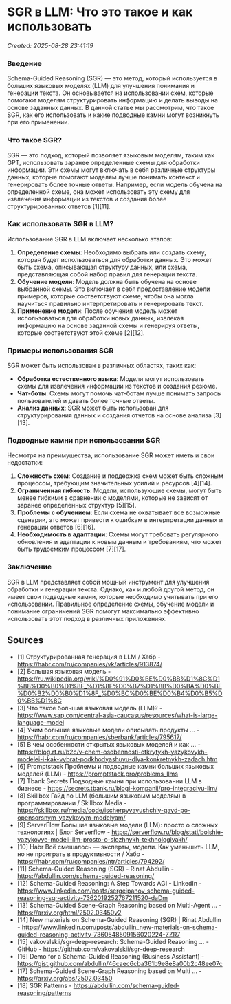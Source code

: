 # SGR в LLM: Что это такое и как использовать

*Created: 2025-08-28 23:41:19*

### Введение
Schema-Guided Reasoning (SGR) — это метод, который используется в больших языковых моделях (LLM) для улучшения понимания и генерации текста. Он основывается на использовании схем, которые помогают моделям структурировать информацию и делать выводы на основе заданных данных. В данной статье мы рассмотрим, что такое SGR, как его использовать и какие подводные камни могут возникнуть при его применении.

### Что такое SGR?
SGR — это подход, который позволяет языковым моделям, таким как GPT, использовать заранее определенные схемы для обработки информации. Эти схемы могут включать в себя различные структуры данных, которые помогают моделям лучше понимать контекст и генерировать более точные ответы. Например, если модель обучена на определенной схеме, она может использовать эту схему для извлечения информации из текстов и создания более структурированных ответов [1][11].

### Как использовать SGR в LLM?
Использование SGR в LLM включает несколько этапов:
1. **Определение схемы**: Необходимо выбрать или создать схему, которая будет использоваться для обработки данных. Это может быть схема, описывающая структуру данных, или схема, представляющая собой набор правил для генерации текста.
2. **Обучение модели**: Модель должна быть обучена на основе выбранной схемы. Это включает в себя предоставление модели примеров, которые соответствуют схеме, чтобы она могла научиться правильно интерпретировать и генерировать текст.
3. **Применение модели**: После обучения модель может использоваться для обработки новых данных, извлекая информацию на основе заданной схемы и генерируя ответы, которые соответствуют этой схеме [2][12].

### Примеры использования SGR
SGR может быть использован в различных областях, таких как:
- **Обработка естественного языка**: Модели могут использовать схемы для извлечения информации из текстов и создания резюме.
- **Чат-боты**: Схемы могут помочь чат-ботам лучше понимать запросы пользователей и давать более точные ответы.
- **Анализ данных**: SGR может быть использован для структурирования данных и создания отчетов на основе анализа [3][13].

### Подводные камни при использовании SGR
Несмотря на преимущества, использование SGR может иметь и свои недостатки:
1. **Сложность схем**: Создание и поддержка схем может быть сложным процессом, требующим значительных усилий и ресурсов [4][14].
2. **Ограниченная гибкость**: Модели, использующие схемы, могут быть менее гибкими в сравнении с моделями, которые не зависят от заранее определенных структур [5][15].
3. **Проблемы с обучением**: Если схема не охватывает все возможные сценарии, это может привести к ошибкам в интерпретации данных и генерации ответов [6][16].
4. **Необходимость в адаптации**: Схемы могут требовать регулярного обновления и адаптации к новым данным и требованиям, что может быть трудоемким процессом [7][17].

### Заключение
SGR в LLM представляет собой мощный инструмент для улучшения обработки и генерации текста. Однако, как и любой другой метод, он имеет свои подводные камни, которые необходимо учитывать при его использовании. Правильное определение схемы, обучение модели и понимание ограничений SGR помогут максимально эффективно использовать этот подход в различных приложениях.
## Sources
- [1] Структурированная генерация в LLM / Хабр - https://habr.com/ru/companies/vk/articles/913874/
- [2] Большая языковая модель - https://ru.wikipedia.org/wiki/%D0%91%D0%BE%D0%BB%D1%8C%D1%88%D0%B0%D1%8F_%D1%8F%D0%B7%D1%8B%D0%BA%D0%BE%D0%B2%D0%B0%D1%8F_%D0%BC%D0%BE%D0%B4%D0%B5%D0%BB%D1%8C
- [3] Что такое большая языковая модель (LLM)? - https://www.sap.com/central-asia-caucasus/resources/what-is-large-language-model
- [4] Учим большие языковые модели описывать продукты ... - https://habr.com/ru/companies/sberbank/articles/795617/
- [5] В чем особенности открытых языковых моделей и как ... - https://blog.rt.ru/b2c/v-chem-osobennosti-otkrytykh-yazykovykh-modelei-i-kak-vybrat-podkhodyashuyu-dlya-konkretnykh-zadach.htm
- [6] Promptstack Проблемы и подводные камни больших языковых моделей (LLM) - https://promptstack.pro/problems_llms
- [7] Tbank Secrets Подводные камни при использовании LLM в бизнесе - https://secrets.tbank.ru/blogi-kompanij/pro-integraciyu-llm/
- [8] Skillbox Гайд по LLM (большим языковым моделям) в программировании / Skillbox Media - https://skillbox.ru/media/code/ischerpyvayushchiy-gayd-po-opensorsnym-yazykovym-modelyam/
- [9] ServerFlow Большие языковые модели (LLM): просто о сложных технологиях | Блог Serverflow - https://serverflow.ru/blog/stati/bolshie-yazykovye-modeli-llm-prosto-o-slozhnykh-tekhnologiyakh/
- [10] Habr Всё смешалось — эксперты, модели. Как уменьшить LLM, но не проиграть в продуктивности / Хабр - https://habr.com/ru/companies/ntr/articles/794292/
- [11] Schema-Guided Reasoning (SGR) - Rinat Abdullin - https://abdullin.com/schema-guided-reasoning/
- [12] Schema-Guided Reasoning: A Step Towards AGI - LinkedIn - https://www.linkedin.com/posts/sergeipanov_schema-guided-reasoning-sgr-activity-7362019252767211520-daDm
- [13] Schema-Guided Scene-Graph Reasoning based on Multi-Agent ... - https://arxiv.org/html/2502.03450v2
- [14] New materials on Schema-Guided Reasoning (SGR) | Rinat Abdullin - https://www.linkedin.com/posts/abdullin_new-materials-on-schema-guided-reasoning-activity-7360548509156020224-ZZR7
- [15] vakovalskii/sgr-deep-research: Schema-Guided Reasoning ... - GitHub - https://github.com/vakovalskii/sgr-deep-research
- [16] Demo for a Schema-Guided Reasoning (Business Assistant) - https://gist.github.com/abdullin/46caec6cba361b9e8e8a00b2c48ee07c
- [17] Schema-Guided Scene-Graph Reasoning based on Multi ... - https://arxiv.org/abs/2502.03450
- [18] SGR Patterns - https://abdullin.com/schema-guided-reasoning/patterns